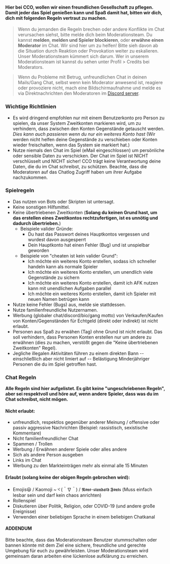 

#### Hier bei CCO, wollen wir einen freundlichen Gesellschaft zu pflegen. Damit jeder das Spiel genießen kann und Spaß damit hat, bitten wir dich, dich mit folgenden Regeln vertraut zu machen.

> Wenn du jemanden die Regeln brechen oder andere Konflikte im Chat verursachen siehst, bitte melde dich beim Moderationsteam. Du kannst **melden**, **melden und Spieler blockieren**, oder **erwähne einen Moderator** im Chat. Wir sind hier um zu helfen! Bitte sieh davon ab die Situation durch Reaktion oder Provokation weiter zu eskalieren. Unser Moderationsteam kümmert sich darum. Wer in unserem Moderationsteam ist kannst du sehen unter Profil > Credits bei Moderators.

> Wenn du Probleme mit Betrug, unfreundlichen Chat in deinen Mails/Gang Chat, selbst wenn kein Moderator anwesend ist, reagiere oder provoziere nicht, mach eine Bildschirmaufnahme und melde es via Direktnachrichten den Moderatoren im [Discord server](https://discord.gg/JREx8xz).

### Wichtige Richtlinien
* Es wird dringend empfohlen nur mit einem Benutzerkonto pro Person zu spielen, da unser System Zweitkonten markieren wird, um zu verhindern, dass zwischen den Konten Gegenstände getauscht werden. *Dies kann auch passieren wenn du nur ein weiteres Konto hast* (Wir werden nicht helfen deine Gegenstände zu verschieben oder Konten wieder freischalten, wenn das System sie markiert hat.)
* Nutze niemals den Chat im Spiel (eMail eingeschlossen) um persönliche oder sensible Daten zu verschicken. Der Chat im Spiel ist NICHT verschlüsselt und NICHT sicher! CCO trägt keine Verantwortung deine Daten, die du im Chat schreibst, zu schützen. Beachte, dass die Moderatoren auf das Chatlog Zugriff haben um ihrer Aufgabe nachzukommen.

### Spielregeln
* Das nutzen von Bots oder Skripten ist untersagt.
* Keine sonstigen Hilfsmittel.
* Keine übertriebenen Zweitkonten (**Solang du keinen Grund hast, um das erstellen eines Zweitkontos rechtzufertigen, ist es unnötig und dadurch übertrieben.**) 
    * Beispiele valider Gründe:
      * Du hast das Passwort deines Hauptkontos vergessen und wurdest davon ausgesperrt
      * Dein Hauptkonto hat einen Fehler (Bug) und ist unspielbar geworden
    * Beispiele von "cheaten ist kein valider Grund":  
      * Ich möchte ein weiteres Konto erstellen, sodass ich schneller handeln kann als normale Spieler
      * Ich möchte ein weiteres Konto erstellen, um unendlich viele Gegenstände zu sichern
      * Ich möchte ein weiteres Konto erstellen, damit ich AFK nutzen kann mit unendlichen Aufgaben parallel
      * Ich möchte ein weiteres Konto erstellen, damit ich Spieler mit neuen Namen betrügen kann
* Nutze keine Fehler (Bugs) aus, melde sie stattdessen.
* Nutze familienfreundliche Nutzernamen.
* Werbung (globaler chat/discord/bio/gang motto) von Verkaufen/Kaufen von Konten/Gegenständen für Echtgeld (direkt oder indirekt) ist nicht erlaubt.
* Personen aus Spaß zu erwähen (Tag) ohne Grund ist nicht erlaubt. Das soll verhindern, dass Personen Konten erstellen nur um andere zu erwähnen (dies zu machen, verstößt gegen die "Keine übertriebenen Zweitkonten" Regel).
* Jegliche illegalen Aktivitäten führen zu einem direkten Bann -- einschließlich aber nicht limiert auf -- Belästigung Minderjähriger Personen die du im Spiel getroffen hast.

### Chat Regeln
**Alle Regeln sind hier aufgelistet. Es gibt keine "ungeschriebenen Regeln", aber sei respektvoll und höre auf, wenn andere Spieler, dass was du im Chat schreibst, nicht mögen.**
#### Nicht erlaubt: 
* unfreundlich, respektlos gegenüber anderer Meinung / offensive oder passiv aggressive Nachrichten (Beispiel: rassistisch, sexistische Kommentare)
* Nicht familienfreundlicher Chat
* Spammen / Trollen
* Werbung / Erwähnen anderer Spiele oder alles andere
* Sich als andere Person ausgeben
* Links im Chat
* Werbung zu den Markteinträgen mehr als einmal alle 15 Minuten

#### Erlaubt (solang keine der obigen Regeln gebrochen wird):
* Emojis😃 / Kaomoji ~ヾ(＾∇＾) / 𝕹𝖔𝖓𝖊-𝖘𝖙𝖆𝖓𝖉𝖆𝖗𝖉 𝕱𝖔𝖓𝖙𝖘 (Muss einfach lesbar sein und darf kein chaos anrichten)
* Rollenspiel
* Diskutieren über Politik, Religion, oder COVID-19 (und andere große Ereignisse)
* Verwenden einer beliebigen Sprache in einem beliebigen Chatkanal

#### ADDENDUM
Bitte beachte, dass das Moderationsteam Benutzer stummschalten oder bannen könnte mit dem Ziel eine sichere, freundliche und gerechte Umgebung für euch zu gewährleisten. Unser Moderationsteam wird gemeinsam daran arbeiten eine lückenlose aufklärung zu erreichen.
